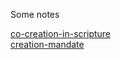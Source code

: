 Some notes

[co-creation-in-scripture](co-creation-in-scripture)  
[creation-mandate](creation-mandate)
